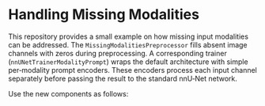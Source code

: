 # Handling Missing Modalities

This repository provides a small example on how missing input modalities can be addressed. The
`MissingModalitiesPreprocessor` fills absent image channels with zeros during preprocessing. A
corresponding trainer (`nnUNetTrainerModalityPrompt`) wraps the default architecture with simple
per‑modality prompt encoders. These encoders process each input channel separately before passing
the result to the standard nnU‑Net network.

Use the new components as follows:

```bash
